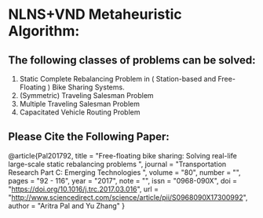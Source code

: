# NLNS+VND Metaheuristic Algorithm: #

## The following classes of problems can be solved: ##

1. Static Complete Rebalancing Problem in ( Station-based and Free-Floating ) Bike Sharing Systems.
2. (Symmetric) Traveling Salesman Problem
3. Multiple Traveling Salesman Problem
4. Capacitated Vehicle Routing Problem

## Please Cite the Following Paper: ##

@article{Pal201792,
title = "Free-floating bike sharing: Solving real-life large-scale static rebalancing problems ",
journal = "Transportation Research Part C: Emerging Technologies ",
volume = "80",
number = "",
pages = "92 - 116",
year = "2017",
note = "",
issn = "0968-090X",
doi = "https://doi.org/10.1016/j.trc.2017.03.016",
url = "http://www.sciencedirect.com/science/article/pii/S0968090X17300992",
author = "Aritra Pal and Yu Zhang"
}
